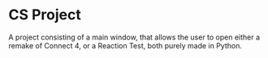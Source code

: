 # CS Project
A project consisting of a main window, that allows the user to open either a remake of Connect 4, or a Reaction Test, both purely made in Python.
